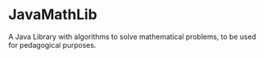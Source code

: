 # JavaMathLib
A Java Library with algorithms to solve mathematical problems, to be used for pedagogical purposes.
